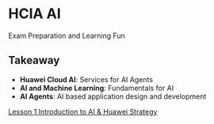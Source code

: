 # HCIA AI
Exam Preparation and Learning Fun

## Takeaway
- **Huawei Cloud AI**: Services for AI Agents
- **AI and Machine Learning**: Fundamentals for AI
- **AI Agents**: AI based application design and development

[Lesson 1 Introduction to AI & Huawei Strategy](Lesson_01/README.md)
